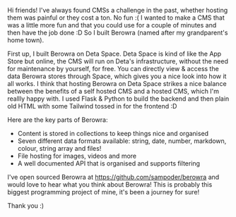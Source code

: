 Hi friends! I've always found CMSs a challenge in the past, whether hosting them was painful or they cost a ton. No fun :( I wanted to make a CMS that was a little more fun and that you could use for a couple of minutes and then have the job done :D So I built Berowra (named after my grandparent's home town).

First up, I built Berowra on Deta Space. Deta Space is kind of like the App Store but online, the CMS will run on Deta's infrastructure, without the need for maintenance by yourself, for free. You can directly view & access the data Berowra stores through Space, which gives you a nice look into how it all works. I think that hosting Berowra on Deta Space strikes a nice balance between the benefits of a self hosted CMS and a hosted CMS, which I'm reallly happy with. I used Flask & Python to build the backend and then plain old HTML with some Tailwind tossed in for the frontend :D

Here are the key parts of Berowra:

- Content is stored in collections to keep things nice and organised
- Seven different data formats available: string, date, number, markdown, colour, string array and files!
- File hosting for images, videos and more
- A well documented API that is organised and supports filtering 

I've open sourced Berowra at https://github.com/sampoder/berowra and would love to hear what you think about Berowra! This is probably this biggest programming project of mine, it's been a journey for sure!

Thank you :)
